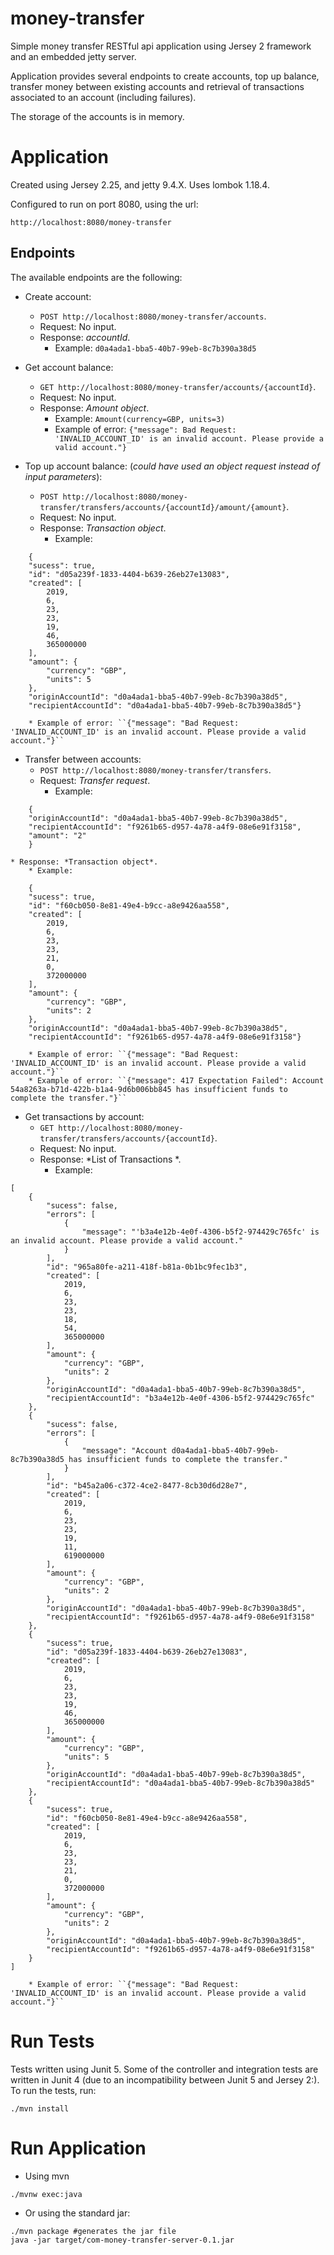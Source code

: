 # money-transfer
Simple money transfer RESTful api application using Jersey 2 framework and an embedded jetty server.

Application provides several endpoints to create accounts, top up balance, transfer money between existing accounts and retrieval of transactions associated to an account (including failures).

The storage of the accounts is in memory.

# Application

Created using Jersey 2.25, and jetty 9.4.X. Uses lombok 1.18.4.

Configured to run on port 8080, using the url:

```
http://localhost:8080/money-transfer
```
## Endpoints

The available endpoints are the following:

* Create account:
    * ``POST http://localhost:8080/money-transfer/accounts``.
    * Request: No input.
    * Response: *accountId*.
        * Example: ``d0a4ada1-bba5-40b7-99eb-8c7b390a38d5``

* Get account balance:
    * ``GET http://localhost:8080/money-transfer/accounts/{accountId}``.
    * Request: No input.
    * Response: *Amount object*.
        * Example: ``Amount(currency=GBP, units=3)``
        * Example of error: ``{"message": Bad Request: 'INVALID_ACCOUNT_ID' is an invalid account. Please provide a valid account."}``

* Top up account balance: (_could have used an object request instead of input parameters_):
    * ``POST http://localhost:8080/money-transfer/transfers/accounts/{accountId}/amount/{amount}``.
    * Request: No input.
    * Response: *Transaction object*.
       * Example:

```
    {
    "sucess": true,
    "id": "d05a239f-1833-4404-b639-26eb27e13083",
    "created": [
        2019,
        6,
        23,
        23,
        19,
        46,
        365000000
    ],
    "amount": {
        "currency": "GBP",
        "units": 5
    },
    "originAccountId": "d0a4ada1-bba5-40b7-99eb-8c7b390a38d5",
    "recipientAccountId": "d0a4ada1-bba5-40b7-99eb-8c7b390a38d5"}
```
        * Example of error: ``{"message": "Bad Request: 'INVALID_ACCOUNT_ID' is an invalid account. Please provide a valid account."}``

* Transfer between accounts:
    * ``POST http://localhost:8080/money-transfer/transfers``.
    * Request: *Transfer request*.
        * Example:

```
    {
	"originAccountId": "d0a4ada1-bba5-40b7-99eb-8c7b390a38d5",
	"recipientAccountId": "f9261b65-d957-4a78-a4f9-08e6e91f3158",
	"amount": "2"
	}
```


    * Response: *Transaction object*.
        * Example:

```
    {
    "sucess": true,
    "id": "f60cb050-8e81-49e4-b9cc-a8e9426aa558",
    "created": [
        2019,
        6,
        23,
        23,
        21,
        0,
        372000000
    ],
    "amount": {
        "currency": "GBP",
        "units": 2
    },
    "originAccountId": "d0a4ada1-bba5-40b7-99eb-8c7b390a38d5",
    "recipientAccountId": "f9261b65-d957-4a78-a4f9-08e6e91f3158"}
```
        * Example of error: ``{"message": "Bad Request: 'INVALID_ACCOUNT_ID' is an invalid account. Please provide a valid account."}``
        * Example of error: ``{"message": 417 Expectation Failed": Account 54a8263a-b71d-422b-b1a4-9d6b006bb845 has insufficient funds to complete the transfer."}``


* Get transactions by account:
    * `GET http://localhost:8080/money-transfer/transfers/accounts/{accountId}`.
    * Request: No input.
    * Response: *List of Transactions *.
        * Example:

```
[
    {
        "sucess": false,
        "errors": [
            {
                "message": "'b3a4e12b-4e0f-4306-b5f2-974429c765fc' is an invalid account. Please provide a valid account."
            }
        ],
        "id": "965a80fe-a211-418f-b81a-0b1bc9fec1b3",
        "created": [
            2019,
            6,
            23,
            23,
            18,
            54,
            365000000
        ],
        "amount": {
            "currency": "GBP",
            "units": 2
        },
        "originAccountId": "d0a4ada1-bba5-40b7-99eb-8c7b390a38d5",
        "recipientAccountId": "b3a4e12b-4e0f-4306-b5f2-974429c765fc"
    },
    {
        "sucess": false,
        "errors": [
            {
                "message": "Account d0a4ada1-bba5-40b7-99eb-8c7b390a38d5 has insufficient funds to complete the transfer."
            }
        ],
        "id": "b45a2a06-c372-4ce2-8477-8cb30d6d28e7",
        "created": [
            2019,
            6,
            23,
            23,
            19,
            11,
            619000000
        ],
        "amount": {
            "currency": "GBP",
            "units": 2
        },
        "originAccountId": "d0a4ada1-bba5-40b7-99eb-8c7b390a38d5",
        "recipientAccountId": "f9261b65-d957-4a78-a4f9-08e6e91f3158"
    },
    {
        "sucess": true,
        "id": "d05a239f-1833-4404-b639-26eb27e13083",
        "created": [
            2019,
            6,
            23,
            23,
            19,
            46,
            365000000
        ],
        "amount": {
            "currency": "GBP",
            "units": 5
        },
        "originAccountId": "d0a4ada1-bba5-40b7-99eb-8c7b390a38d5",
        "recipientAccountId": "d0a4ada1-bba5-40b7-99eb-8c7b390a38d5"
    },
    {
        "sucess": true,
        "id": "f60cb050-8e81-49e4-b9cc-a8e9426aa558",
        "created": [
            2019,
            6,
            23,
            23,
            21,
            0,
            372000000
        ],
        "amount": {
            "currency": "GBP",
            "units": 2
        },
        "originAccountId": "d0a4ada1-bba5-40b7-99eb-8c7b390a38d5",
        "recipientAccountId": "f9261b65-d957-4a78-a4f9-08e6e91f3158"
    }
]
```

        * Example of error: ``{"message": "Bad Request: 'INVALID_ACCOUNT_ID' is an invalid account. Please provide a valid account."}``

# Run Tests

Tests written using Junit 5. Some of the controller and integration tests are written in Junit 4 (due to an incompatibility between Junit 5 and Jersey 2:). To run the tests, run:

```
./mvn install
```

# Run Application

* Using mvn

```
./mvnw exec:java
```

* Or using the standard jar:

```
./mvn package #generates the jar file
java -jar target/com-money-transfer-server-0.1.jar
```
